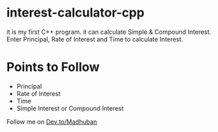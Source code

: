 # interest-calculator-cpp
it is my first C++ program. it can calculate Simple &amp; Compound Interest. Enter Principal, Rate of Interest and Time to calculate Interest.

# Points to Follow
* Principal
* Rate of Interest
* Time
* Simple Interest or Compound Interest

Follow me on [Dev.to/Madhuban](https://dev.to/madhubankhatri)
